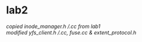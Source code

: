 # lab2

*copied inode_manager.h /.cc from lab1*  
*modified yfs_client.h /.cc, fuse.cc & extent_protocol.h*

